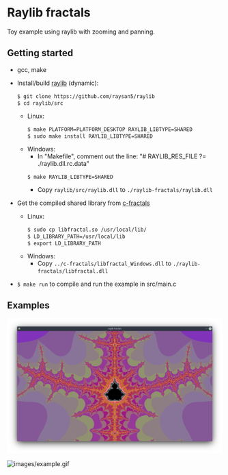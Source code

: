 # Raylib fractals


Toy example using raylib with zooming and panning.


## Getting started

- gcc, make
- Install/build [raylib](https://github.com/raysan5/raylib/releases) (dynamic):
    ```
    $ git clone https://github.com/raysan5/raylib
    $ cd raylib/src
    ```
    - Linux:
        ```
        $ make PLATFORM=PLATFORM_DESKTOP RAYLIB_LIBTYPE=SHARED
        $ sudo make install RAYLIB_LIBTYPE=SHARED
        ```
    - Windows:
        - In "Makefile", comment out the line: "# RAYLIB_RES_FILE      ?= ./raylib.dll.rc.data"
        ```
        $ make RAYLIB_LIBTYPE=SHARED
        ```
        - Copy `raylib/src/raylib.dll` to `./raylib-fractals/raylib.dll`

- Get the compiled shared library from [c-fractals](../c-fractals)

    - Linux:
        ```
        $ sudo cp libfractal.so /usr/local/lib/
        $ LD_LIBRARY_PATH=/usr/local/lib
        $ export LD_LIBRARY_PATH
        ```
    - Windows:
        - Copy `../c-fractals/libfractal_Windows.dll` to `./raylib-fractals/libfractal.dll`

- `$ make run` to compile and run the example in src/main.c


## Examples

![images/example.png](images/example.png)

![images/example.gif](images/example.gif)
